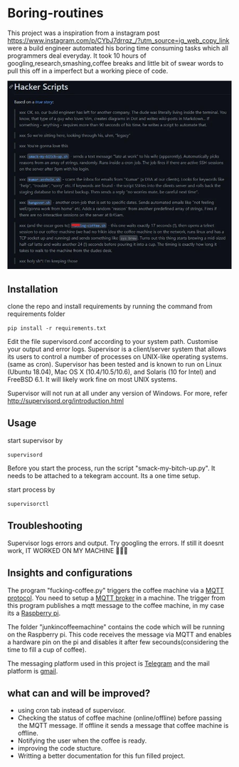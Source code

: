 # Boring-routines
 This project was a inspiration from a instagram post https://www.instagram.com/p/CYbJ7drrqz_/?utm_source=ig_web_copy_link were a build engineer automated his boring time consuming tasks which all programmers deal everyday. It took 10 hours of googling,research,smashing,coffee breaks and little bit of swear words to pull this off in a imperfect but a working piece of code.
 
 ![alt text](https://github.com/aravind-tronix/Boring-routines/blob/main/static/271346159_612678286690680_2181000804045233389_n.jpg)
 
 ## Installation
 
 clone the repo and install requirements by running the command from requirements folder
 
 ``pip install -r requirements.txt``
 
 Edit the file supervisord.conf according to your system path. Customise your output and error logs. Supervisor is a client/server system that allows its users to control a number of processes on UNIX-like operating systems.(same as cron). Supervisor has been tested and is known to run on Linux (Ubuntu 18.04), Mac OS X (10.4/10.5/10.6), and Solaris (10 for Intel) and FreeBSD 6.1. It will likely work fine on most UNIX systems.

Supervisor will not run at all under any version of Windows.
For more, refer http://supervisord.org/introduction.html
 
 ## Usage
 start supervisor by
 
``supervisord``

Before you start the process, run the script "smack-my-bitch-up.py". It needs to be attached to a tekegram account. Its a one time setup.

 start process by
 
``supervisorctl``

 ## Troubleshooting
 
Supervisor logs errors and output. Try googling the errors. If still it doesnt work, IT WORKED ON MY MACHINE 🤷🏾‍♂️

## Insights and configurations

The program "fucking-coffee.py" triggers the coffee machine via a [MQTT protocol](https://mqtt.org/). You need to setup a [MQTT broker](https://mosquitto.org/) in a machine. The trigger from this program publishes a mqtt message to the coffee machine, in my case its a [Raspberry pi](https://www.raspberrypi.org/).

The folder "junkincoffeemachine" contains the code which will be running on the Raspberry pi. This code receives the message via MQTT and enables a hardware pin on the pi and disables it after few secounds(considering the time to fill a cup of coffee).

The messaging platform used in this project is [Telegram](https://telegram.org/) and the mail platform is [gmail](https://mail.google.com/).

## what can and will be improved?

* using cron tab instead of supervisor.
* Checking the status of coffee machine (online/offline) before passing the MQTT message. If offline it sends a message that coffee machine is offline.
* Notifying the user when the coffee is ready.
* improving the code stucture.
* Writting a better documentation for this fun filled project.
